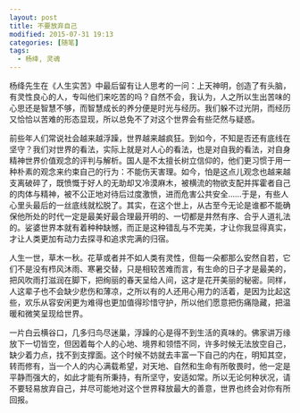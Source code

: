 ```yaml
---
layout: post
title: 不要放弃自己
modified: 2015-07-31 19:13
categories: [随笔]
tags: 
  - 杨绛, 灵魂
---
```


杨绛先生在《人生实苦》中最后留有让人思考的一问：上天神明，创造了有头脑，有灵性良心的人，专叫他们来吃苦的吗？自然不会，我认为，人之所以生出苦味的心思还是智慧不够，而智慧成长的养分便是时光与经历。我们躲不过光阴，而经历又恰恰以苦难的形态显现，所以总免不了对这个世界会有些茫然与疑惑。<!-- more -->

前些年人们常说社会越来越浮躁，世界越来越疯狂。到如今，不知是否还有底线在坚守？我们对世界的看法，实际上就是对人心的看法，也是对自我的看法，对自身精神世界价值观念的评判与解析。国人是不太擅长树立信仰的，他们更习惯于用一种朴素的观念来约束自己的行为：不能伤天害理。如今，怕是这点儿观念也越来越支离破碎了，既愤慨于好人的无助却又冷漠麻木，被横流的物欲支配并挥霍者自己的肉体与精神，被不公正地对待后过度激愤，进而危害公共安全……于是，有些人心里头最后的一丝底线就松脱了。其实，在这个世上，从古至今无论是谁都不能确保他所处的时代一定是最美好最合理最开明的、一切都是井然有序、合乎人道礼法的。娑婆世界本就有着种种缺憾，而正是这种错乱与不完美，才让你我显得真实，才让人类更加有动力去探寻和追求完满的归宿。

人生一世，草木一秋。花草或者并不如人类有灵性，但每一朵都那么安然自若，它们不是没有栉风沐雨、寒暑交替，只是相较苦难而言，有生命的日子才是最美的，把风吹雨打滋润在脚下，把绚丽的春天呈给人间，这才是花开美丽的秘密。同样，人这辈子也不会缺少悲伤和薄凉，之所以有的人还用心用力的活着，是因为比起这些，欢乐从容安闲更为难得也更加值得珍惜守护，所以他们愿意把伤痛隐藏，把温暖和微笑呈现给世界。

一片白云横谷口，几多归鸟尽迷巢，浮躁的心是得不到生活的真味的。佛家讲万缘放下一切皆空，但因着每个人的心地、境界和领悟不同，许多时候无法放空自己，缺少着力点，找不到支撑面。这个时候不妨就去丰富一下自己的内在，明知其空，转而修有，当一个人的内心满载希望，对天地、自然和生命有所敬畏时，他一定是平静而强大的，如此才能有所秉持，有所坚守，安适如常。所以无论何种状况，请不要轻易放弃自己，并尽可能地对这个世界释放最大的善意，世界也终会对你有所回报。